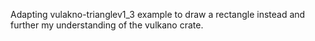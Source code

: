 Adapting vulakno-trianglev1_3 example to draw a rectangle instead and further my understanding of 
the vulkano crate.
